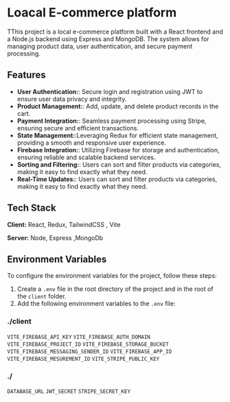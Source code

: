 # Loacal E-commerce platform

TThis project is a local e-commerce platform built with a React frontend and a Node.js backend using Express and MongoDB. The system allows for managing product data, user authentication, and secure payment processing.

## Features

- **User Authentication:**: Secure login and registration using JWT to ensure user data privacy and integrity.
- **Product Management:**: Add, update, and delete product records in the cart.
- **Payment Integration:**: Seamless payment processing using Stripe, ensuring secure and efficient transactions.
- **State Management:**:Leveraging Redux for efficient state management, providing a smooth and responsive user experience.
- **Firebase Integration:**: Utilizing Firebase for storage and authentication, ensuring reliable and scalable backend services.
- **Sorting and Filtering:**: Users can sort and filter products via categories, making it easy to find exactly what they need.
- **Real-Time Updates:**: Users can sort and filter products via categories, making it easy to find exactly what they need.
  
## Tech Stack

**Client:** React, Redux, TailwindCSS , Vite

**Server:** Node, Express ,MongoDb

## Environment Variables

To configure the environment variables for the project, follow these steps:

1. Create a `.env` file in the root directory of the project and in the root of the `client` folder.
2. Add the following environment variables to the `.env` file:

### ./client
`VITE_FIREBASE_API_KEY`
`VITE_FIREBASE_AUTH_DOMAIN`
`VITE_FIREBASE_PROJECT_ID`
`VITE_FIREBASE_STORAGE_BUCKET`
`VITE_FIREBASE_MESSAGING_SENDER_ID`
`VITE_FIREBASE_APP_ID`
`VITE_FIREBASE_MESUREMENT_ID`
`VITE_STRIPE_PUBLIC_KEY`

### ./

`DATABASE_URL`
`JWT_SECRET`
`STRIPE_SECRET_KEY`




